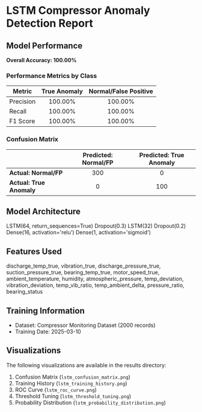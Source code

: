 
# LSTM Compressor Anomaly Detection Report

## Model Performance

**Overall Accuracy: 100.00%**

### Performance Metrics by Class

| Metric    | True Anomaly | Normal/False Positive |
|-----------|:-----------:|:--------------------:|
| Precision | 100.00% | 100.00% |
| Recall    | 100.00% | 100.00% |
| F1 Score  | 100.00% | 100.00% |

### Confusion Matrix

|                         | Predicted: Normal/FP | Predicted: True Anomaly |
|-------------------------|:--------------------:|:-----------------------:|
| **Actual: Normal/FP**   | 300          | 0              |
| **Actual: True Anomaly**| 0          | 100              |


## Model Architecture
LSTM(64, return_sequences=True) Dropout(0.3) LSTM(32) Dropout(0.2) Dense(16, activation='relu') Dense(1, activation='sigmoid')

## Features Used

discharge_temp_true, vibration_true, discharge_pressure_true, suction_pressure_true, bearing_temp_true, motor_speed_true, ambient_temperature, humidity, atmospheric_pressure, temp_deviation, vibration_deviation, temp_vib_ratio, temp_ambient_delta, pressure_ratio, bearing_status

## Training Information

- Dataset: Compressor Monitoring Dataset (2000 records)
- Training Date: 2025-03-10

## Visualizations

The following visualizations are available in the results directory:

1. Confusion Matrix (`lstm_confusion_matrix.png`)
2. Training History (`lstm_training_history.png`) 
3. ROC Curve (`lstm_roc_curve.png`)
4. Threshold Tuning (`lstm_threshold_tuning.png`)
5. Probability Distribution (`lstm_probability_distribution.png`)

